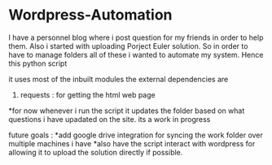 # Wordpress-Automation
I have a personnel blog where i post question for my friends in order to help them. Also i started with uploading Porject Euler solution. So in order to have to manage folders all of these i wanted to automate my system. Hence this python script

it  uses most of the inbuilt modules
the external dependencies are
1. requests : for getting the html web page

*for now whenever i run the script it updates the folder based on what questions i have upadated on the site.
its a work in progress 

future goals :
*add google drive integration for syncing the work folder over multiple machines i have
*also have the script interact with wordpress for allowing it to upload the solution directly if possible.
